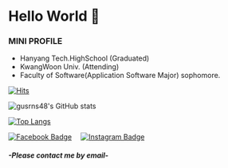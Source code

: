 # Hello World 👋

### MINI PROFILE
- Hanyang Tech.HighSchool (Graduated)
- KwangWoon Univ. (Attending)
- Faculty of Software(Application Software Major) sophomore.
<!--
**gusrns48/gusrns48** is a ✨ _special_ ✨ repository because its `README.md` (this file) appears on your GitHub profile.

Here are some ideas to get you started:

- 🔭 I’m currently working on ...
- 🌱 I’m currently learning ...
- 👯 I’m looking to collaborate on ...
- 🤔 I’m looking for help with ...
- 💬 Ask me about ...
- 📫 How to reach me: ...
- 😄 Pronouns: ...
- ⚡ Fun fact: ...
-->

[![Hits](https://hits.seeyoufarm.com/api/count/incr/badge.svg?url=https%3A%2F%2Fgithub.com%2Fgusrns48&count_bg=%238738FF&title_bg=%23555555&icon=github.svg&icon_color=%23E7E7E7&title=hits&edge_flat=false)](https://hits.seeyoufarm.com)

![gusrns48's GitHub stats](https://github-readme-stats.vercel.app/api?username=gusrns48&show_icons=true&theme=dracula&hide=issues)

[![Top Langs](https://github-readme-stats.vercel.app/api/top-langs/?username=gusrns48&langs_count=10&layout=compact&theme=dracula)](https://github-readme-stats.vercel.app/api/top-langs/?username=gusrns48&langs_count=8&layout=compact&theme=dracula)

[![Facebook Badge](https://img.shields.io/badge/-gusrns48-1877f2?style=flat-square&logo=facebook&logoColor=white&link=https://www.facebook.com/gusrns48)](https://www.facebook.com/gusrns48)&emsp;
[![Instagram Badge](https://img.shields.io/badge/-rkdgus_9-dd2a7b?style=flat-square&logo=instagram&logoColor=white&link=https://www.instagram.com/rkdgus_9/)](https://www.instagram.com/rkdgus_9/) 

##### -Please contact me by email-
